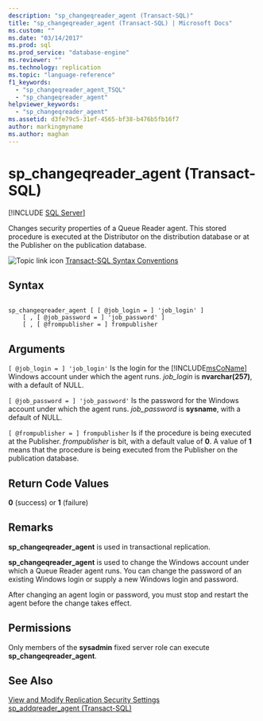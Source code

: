 ```yaml
---
description: "sp_changeqreader_agent (Transact-SQL)"
title: "sp_changeqreader_agent (Transact-SQL) | Microsoft Docs"
ms.custom: ""
ms.date: "03/14/2017"
ms.prod: sql
ms.prod_service: "database-engine"
ms.reviewer: ""
ms.technology: replication
ms.topic: "language-reference"
f1_keywords: 
  - "sp_changeqreader_agent_TSQL"
  - "sp_changeqreader_agent"
helpviewer_keywords: 
  - "sp_changeqreader_agent"
ms.assetid: d3fe79c5-31ef-4565-bf38-b476b5fb16f7
author: markingmyname
ms.author: maghan
---
```

# sp_changeqreader_agent (Transact-SQL)
[!INCLUDE [SQL Server](../../includes/applies-to-version/sqlserver.md)]

  Changes security properties of a Queue Reader agent. This stored procedure is executed at the Distributor on the distribution database or at the Publisher on the publication database.  
  
 ![Topic link icon](../../database-engine/configure-windows/media/topic-link.gif "Topic link icon") [Transact-SQL Syntax Conventions](../../t-sql/language-elements/transact-sql-syntax-conventions-transact-sql.md)  
  
## Syntax  
  
```  
  
sp_changeqreader_agent [ [ @job_login = ] 'job_login' ]  
    [ , [ @job_password = ] 'job_password' ]  
    [ , [ @frompublisher = ] frompublisher   
```  
  
## Arguments  
`[ @job_login = ] 'job_login'`
 Is the login for the [!INCLUDE[msCoName](../../includes/msconame-md.md)] Windows account under which the agent runs. *job_login* is **nvarchar(257)**, with a default of NULL.  
  
`[ @job_password = ] 'job_password'`
 Is the password for the Windows account under which the agent runs. *job_password* is **sysname**, with a default of NULL.  
  
`[ @frompublisher = ] frompublisher`
 Is if the procedure is being executed at the Publisher. *frompublisher* is bit, with a default value of **0**. A value of **1** means that the procedure is being executed from the Publisher on the publication database.  
  
## Return Code Values  
 **0** (success) or **1** (failure)  
  
## Remarks  
 **sp_changeqreader_agent** is used in transactional replication.  
  
 **sp_changeqreader_agent** is used to change the Windows account under which a Queue Reader agent runs. You can change the password of an existing Windows login or supply a new Windows login and password.  
  
 After changing an agent login or password, you must stop and restart the agent before the change takes effect.  
  
## Permissions  
 Only members of the **sysadmin** fixed server role can execute **sp_changeqreader_agent**.  
  
## See Also  
 [View and Modify Replication Security Settings](../../relational-databases/replication/security/view-and-modify-replication-security-settings.md)   
 [sp_addqreader_agent &#40;Transact-SQL&#41;](../../relational-databases/system-stored-procedures/sp-addqreader-agent-transact-sql.md)  
  
  
